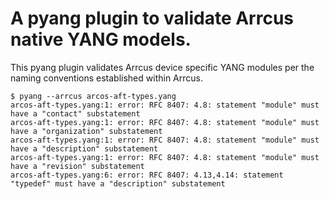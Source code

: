 # A pyang plugin to validate Arrcus native YANG models.

This pyang plugin validates Arrcus device specific YANG modules per the naming conventions established within Arrcus.



```
$ pyang --arrcus arcos-aft-types.yang 
arcos-aft-types.yang:1: error: RFC 8407: 4.8: statement "module" must have a "contact" substatement
arcos-aft-types.yang:1: error: RFC 8407: 4.8: statement "module" must have a "organization" substatement
arcos-aft-types.yang:1: error: RFC 8407: 4.8: statement "module" must have a "description" substatement
arcos-aft-types.yang:1: error: RFC 8407: 4.8: statement "module" must have a "revision" substatement
arcos-aft-types.yang:6: error: RFC 8407: 4.13,4.14: statement "typedef" must have a "description" substatement
```
